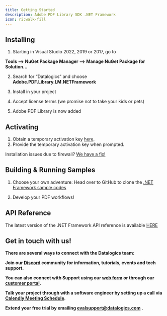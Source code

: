 ```yaml
---
title: Getting Started
description: Adobe PDF Library SDK .NET Framework
icon: ri:walk-fill
---
```


## **Installing**

1. Starting in Visual Studio 2022, 2019 or 2017, go to

**Tools --> NuGet Package Manager --> Manage NuGet Package for Solution...**

2. Search for “Datalogics” and choose **Adobe.PDF.Library.LM.NETFramework**

3) Install in your project

4. Accept license terms (we promise not to take your kids or pets)

5) Adobe PDF Library is now added

## **Activating**

1. Obtain a temporary activation key [here](https://www.datalogics.com/pdf-sdk-free-trial).
2. Provide the temporary activation key when prompted.

Installation issues due to firewall? [](/adobe-pdf-library/dot-net/firewall-issues)[We have a fix!](/adobe-pdf-library/dot-net-fw/firewall-issues)

## **Building & Running Samples**

1. Choose your own adventure: Head over to GitHub to clone the [.NET Framework sample codes](https://github.com/datalogics/apdfl-csharp-dotnet-framework-samples)

2) Develop your PDF workflows!

## API Reference

The latest version of the .NET Framework API reference is available [HERE](https://docs.datalogics.com/apdfl18/DotNetFramework/APDFL18.0.5PlusP1s/index.html)

## **Get in touch with us!**

**There are several ways to connect with the Datalogics team:**

**Join our [Discord](https://discord.com/invite/jNSHcSdRre) community for information, tutorials, events and tech support.**

**You can also connect with Support using our [web form](https://www.datalogics.com/tech-support-pdfs) or through our [customer portal](https://datalogics.my.site.com/portal/login).**

**Talk your project through with a software engineer by setting up a call via [Calendly Meeting Schedule](https://calendly.com/seu-datalogics)**.

**Extend your free trial by emailing <evalsupport@datalogics.com> .**
